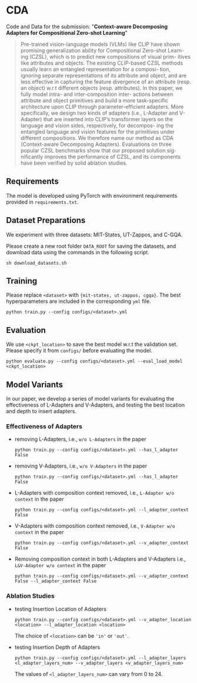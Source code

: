 # CDA
Code and Data for the submission: "**Context-aware Decomposing Adapters for Compositional Zero-shot Learning**"
> Pre-trained vision-language models (VLMs) like CLIP have shown promising generalization ability for Compositional Zero-shot Learn- ing (CZSL), which is to predict new compositions of visual prim- itives like attributes and objects. The existing CLIP-based CZSL methods usually learn an entangled representation for a composi- tion, ignoring separate representations of its attribute and object, and are less effective in capturing the feature divergence of an attribute (resp. an object) w.r.t different objects (resp. attributes). In this paper, we fully model intra- and inter-composition inter- actions between attribute and object primitives and build a more task-specific architecture upon CLIP through parameter-efficient adapters. More specifically, we design two kinds of adapters (i.e., L-Adapter and V-Adapter) that are inserted into CLIP’s transformer layers on the language and vision sides, respectively, for decompos- ing the entangled language and vision features for the primitives under different compositions. We therefore name our method as CDA (Context-aware Decomposing Adapters). Evaluations on three popular CZSL benchmarks show that our proposed solution sig- nificantly improves the performance of CZSL, and its components have been verified by solid ablation studies.

## Requirements

The model is developed using PyTorch with environment requirements provided in `requirements.txt`.
## Dataset Preparations
We experiment with three datasets: MIT-States, UT-Zappos, and C-GQA.

Please create a new root folder `DATA_ROOT` for saving the datasets, and download data using the commands in the following script.

```
sh download_datasets.sh
```

## Training

Please replace `<dataset>` with `{mit-states, ut-zappos, cgqa}`. The best hyperparameters are included in the corresponding `yml` file.

```
python train.py --config configs/<dataset>.yml
```


## Evaluation
We use `<ckpt_location>` to save the best model w.r.t the validation set. Please specify it from `configs/` before evaluating the model. 
```
python evaluate.py --config configs/<dataset>.yml --eval_load_model <ckpt_location>
```

## Model Variants
In our paper, we develop a series of model variants for evaluating the effectiveness of L-Adapters and V-Adapters, and testing the best location and depth to insert adapters.
 
### Effectiveness of Adapters

- removing L-Adapters, i.e., `w/o L-Adapters` in the paper

  ```
  python train.py --config configs/<dataset>.yml --has_l_adapter False
  ```

- removing V-Adapters, i.e., `w/o V-Adapters` in the paper

  ```
  python train.py --config configs/<dataset>.yml --has_l_adapter False
  ```

- L-Adapters with composition context removed, i.e., `L-Adapter w/o context` in the paper

  ```
  python train.py --config configs/<dataset>.yml --l_adapter_context False
  ```

- V-Adapters with composition context removed, i.e., `V-Adapter w/o context` in the paper

  ```
  python train.py --config configs/<dataset>.yml --v_adapter_context False
  ```

- Removing composition context in both L-Adapters and V-Adapters i.e.,  `L&V-Adapter w/o context` in the paper

  ```
  python train.py --config configs/<dataset>.yml --v_adapter_context False --l_adapter_context False
  ```

### Ablation Studies

- testing Insertion Location of Adapters

  ```
  python train.py --config configs/<dataset>.yml --v_adapter_location <location> --l_adapter_location <location>
  ```

  The choice of `<location>` can be `'in'` or `'out'`.

- testing Insertion Depth of Adapters

  ```
  python train.py --config configs/<dataset>.yml --l_adapter_layers <l_adapter_layers_num> --v_adapter_layers <v_adapter_layers_num>
  ```
  The values of `<l_adapter_layers_num>` can vary from 0 to 24.

  

